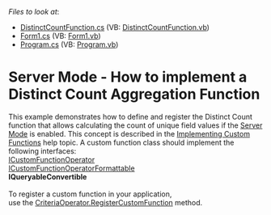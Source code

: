 <!-- default file list -->
*Files to look at*:

* [DistinctCountFunction.cs](./CS/CustomFunction_DistinctCount/DistinctCountFunction.cs) (VB: [DistinctCountFunction.vb](./VB/CustomFunction_DistinctCount/DistinctCountFunction.vb))
* [Form1.cs](./CS/CustomFunction_DistinctCount/Form1.cs) (VB: [Form1.vb](./VB/CustomFunction_DistinctCount/Form1.vb))
* [Program.cs](./CS/CustomFunction_DistinctCount/Program.cs) (VB: [Program.vb](./VB/CustomFunction_DistinctCount/Program.vb))
<!-- default file list end -->
# Server Mode - How to implement a Distinct Count Aggregation Function


<p>This example demonstrates how to define and register the Distinct Count function that allows calculating the count of unique field values if the <a href="https://documentation.devexpress.com/WindowsForms/CustomDocument17856.aspx">Server Mode</a> is enabled. This concept is described in the <a href="https://documentation.devexpress.com/windowsforms/CustomDocument9947.aspx">Implementing Custom Functions</a> help topic. A custom function class should implement the following interfaces:<br><a href="https://documentation.devexpress.com/CoreLibraries/clsDevExpressDataFilteringICustomFunctionOperatortopic.aspx">ICustomFunctionOperator</a> <br><a href="https://documentation.devexpress.com/CoreLibraries/clsDevExpressDataFilteringICustomFunctionOperatorFormattabletopic.aspx">ICustomFunctionOperatorFormattable</a> <br><strong>IQueryableConvertible</strong><br><br>To register a custom function in your application, use the <a href="https://documentation.devexpress.com/CoreLibraries/DevExpressDataFilteringCriteriaOperator_RegisterCustomFunctiontopic.aspx">CriteriaOperator.RegisterCustomFunction</a> method.</p>

<br/>


